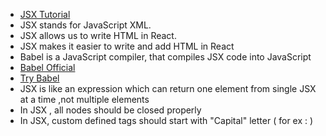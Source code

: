 * [JSX Tutorial](https://www.w3schools.com/react/react_jsx.asp)
* JSX stands for JavaScript XML.
* JSX allows us to write HTML in React.
* JSX makes it easier to write and add HTML in React
* Babel is a JavaScript compiler, that compiles JSX code into JavaScript
* [Babel Official](https://babeljs.io/)
* [Try Babel](https://babeljs.io/repl#?browsers=defaults%2C%20not%20ie%2011%2C%20not%20ie_mob%2011&build=&builtIns=false&corejs=3.21&spec=false&loose=false&code_lz=DwCwjAfCCmCGAmBLAdgc2AenBIA&debug=false&forceAllTransforms=false&shippedProposals=false&circleciRepo=&evaluate=false&fileSize=false&timeTravel=false&sourceType=module&lineWrap=true&presets=env%2Creact%2Cstage-2&prettier=false&targets=&version=7.17.6&externalPlugins=&assumptions=%7B%7Df)
* JSX is like an expression which can return one element from single JSX at a time ,not multiple elements
* In JSX , all nodes should be closed properly
* In JSX, custom defined tags should start with "Capital" letter ( for ex : <FirstComponent></FirstComponent> )

